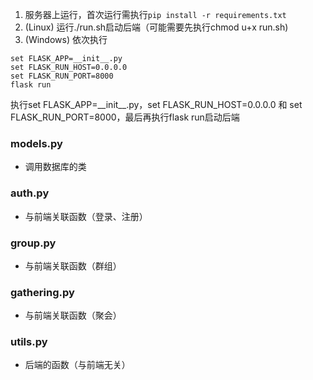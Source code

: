 1. 服务器上运行，首次运行需执行```pip install -r requirements.txt```
2. (Linux) 运行./run.sh启动后端（可能需要先执行chmod u+x run.sh)
3. (Windows) 依次执行
 ```
 set FLASK_APP=__init__.py
 set FLASK_RUN_HOST=0.0.0.0
 set FLASK_RUN_PORT=8000
 flask run
 ```
执行set FLASK_APP=\_\_init\_\_.py，set FLASK_RUN_HOST=0.0.0.0 和 set FLASK_RUN_PORT=8000，最后再执行flask run启动后端

### models.py
- 调用数据库的类

### auth.py
- 与前端关联函数（登录、注册）

### group.py
- 与前端关联函数（群组）

### gathering.py
- 与前端关联函数（聚会）

### utils.py
- 后端的函数（与前端无关）

